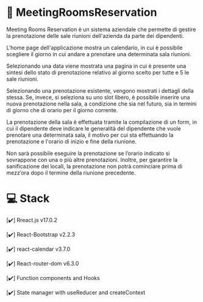 # :date: MeetingRoomsReservation

Meeting Rooms Reservation è un sistema aziendale che permette di gestire la prenotazione delle sale riunioni dell'azienda da parte dei dipendenti.

L'home page dell'applicazione mostra un calendario, in cui è possibile scegliere il giorno in cui andare a prenotare una determinata sala riunioni.

Selezionando una data viene mostrata una pagina in cui è presente una sintesi dello stato di prenotazione relativo al giorno scelto per tutte e 5 le sale riunioni.

Selezionando una prenotazione esistente, vengono mostrati i dettagli della stessa. Se, invece, si seleziona su uno slot libero, è possibile inserire una nuova prenotazione nella sala, a condizione che sia nel futuro, sia in termini di giorno che di orario per il giorno corrente.

La prenotazione della sala è effettuata tramite la compilazione di un form, in cui il dipendente deve indicare le generalità del dipendente che vuole prenotare una determinata sala, il motivo per cui sta effettuando la prenotazione e l'orario di inizio e fine della riunione.

Non sarà possibile eseguire la prenotazione se l’orario indicato si sovrappone con una o più altre prenotazioni. Inoltre, per garantire la sanificazione dei locali, la prenotazione non potrà cominciare prima di mezz’ora dopo il termine della riunione precedente.

# :computer: Stack

[✔️] Rreact.js v17.0.2

[✔️] React-Bootstrap v2.2.3

[✔️] react-calendar v3.7.0

[✔️] React-router-dom v6.3.0

[✔️] Function components and Hooks

[✔️] State manager with useReducer and createContext 
